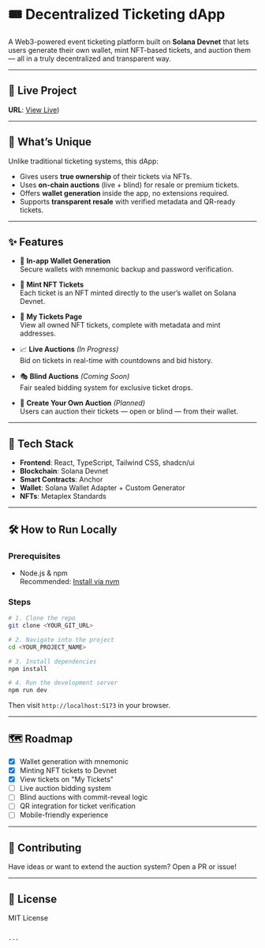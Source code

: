 
# 🎟️ Decentralized Ticketing dApp

A Web3-powered event ticketing platform built on **Solana Devnet** that lets users generate their own wallet, mint NFT-based tickets, and auction them — all in a truly decentralized and transparent way.

---

## 🚀 Live Project

**URL**: [View Live](https://block-tix.vercel.app/home))

---

## 🧠 What’s Unique

Unlike traditional ticketing systems, this dApp:
- Gives users **true ownership** of their tickets via NFTs.
- Uses **on-chain auctions** (live + blind) for resale or premium tickets.
- Offers **wallet generation** inside the app, no extensions required.
- Supports **transparent resale** with verified metadata and QR-ready tickets.

---

## ✨ Features

- 🔐 **In-app Wallet Generation**  
  Secure wallets with mnemonic backup and password verification.

- 🎫 **Mint NFT Tickets**  
  Each ticket is an NFT minted directly to the user’s wallet on Solana Devnet.

- 📁 **My Tickets Page**  
  View all owned NFT tickets, complete with metadata and mint addresses.

- 📈 **Live Auctions** *(In Progress)*  
  Bid on tickets in real-time with countdowns and bid history.

- 🎭 **Blind Auctions** *(Coming Soon)*  
  Fair sealed bidding system for exclusive ticket drops.

- 🎨 **Create Your Own Auction** *(Planned)*  
  Users can auction their tickets — open or blind — from their wallet.

---

## 🧰 Tech Stack

- **Frontend**: React, TypeScript, Tailwind CSS, shadcn/ui
- **Blockchain**: Solana Devnet
- **Smart Contracts**: Anchor
- **Wallet**: Solana Wallet Adapter + Custom Generator
- **NFTs**: Metaplex Standards

---

## 🛠 How to Run Locally

### Prerequisites

- Node.js & npm  
  Recommended: [Install via nvm](https://github.com/nvm-sh/nvm)

### Steps

```bash
# 1. Clone the repo
git clone <YOUR_GIT_URL>

# 2. Navigate into the project
cd <YOUR_PROJECT_NAME>

# 3. Install dependencies
npm install

# 4. Run the development server
npm run dev
```

Then visit `http://localhost:5173` in your browser.

---

## 🗺️ Roadmap

- [x] Wallet generation with mnemonic
- [x] Minting NFT tickets to Devnet
- [x] View tickets on "My Tickets"
- [ ] Live auction bidding system
- [ ] Blind auctions with commit-reveal logic
- [ ] QR integration for ticket verification
- [ ] Mobile-friendly experience

---

## 🤝 Contributing

Have ideas or want to extend the auction system? Open a PR or issue!

---

## 🧾 License

MIT License
```

---

